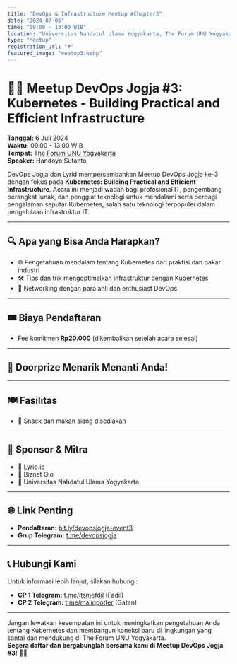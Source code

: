 ```yaml
---
title: "DevOps & Infrastructure Meetup #Chapter3"
date: "2024-07-06"
time: "09:00 - 13:00 WIB"
location: "Universitas Nahdatul Ulama Yogyakarta, The Forum UNU Yogyakarta"
type: "Meetup"
registration_url: "#"
featured_image: "meetup3.webp"
---
```


# 🚀✨ Meetup DevOps Jogja #3: Kubernetes - Building Practical and Efficient Infrastructure

**Tanggal:** 6 Juli 2024  
**Waktu:** 09.00 - 13.00 WIB  
**Tempat:** [The Forum UNU Yogyakarta](https://maps.app.goo.gl/NMNtSyh1FopmFcHT7)  
**Speaker:** Handoyo Sutanto

DevOps Jogja dan Lyrid mempersembahkan Meetup DevOps Jogja ke-3 dengan fokus pada **Kubernetes: Building Practical and Efficient Infrastructure**. Acara ini menjadi wadah bagi profesional IT, pengembang perangkat lunak, dan penggiat teknologi untuk mendalami serta berbagi pengalaman seputar Kubernetes, salah satu teknologi terpopuler dalam pengelolaan infrastruktur IT.

---

## 🔍 Apa yang Bisa Anda Harapkan?

- 🌐 Pengetahuan mendalam tentang Kubernetes dari praktisi dan pakar industri
- 🛠 Tips dan trik mengoptimalkan infrastruktur dengan Kubernetes
- 🤝 Networking dengan para ahli dan enthusiast DevOps

---

## 🎟 Biaya Pendaftaran

- Fee komitmen **Rp20.000** (dikembalikan setelah acara selesai)

---

## 🎁 Doorprize Menarik Menanti Anda!

---

## 🍽 Fasilitas

- 🍬 Snack dan makan siang disediakan

---

## 👥 Sponsor & Mitra

- 🌟 Lyrid.io
- 🌟 Biznet Gio
- 🌟 Universitas Nahdatul Ulama Yogyakarta

---

## 🌐 Link Penting

- **Pendaftaran:** [bit.ly/devopsjogja-event3](https://bit.ly/devopsjogja-event3)
- **Grup Telegram:** [t.me/devopsjogja](https://t.me/devopsjogja)

---

## 📞 Hubungi Kami

Untuk informasi lebih lanjut, silakan hubungi:  
- **CP 1 Telegram:** [t.me/itsmefdil](https://t.me/itsmefdil) (Fadil)  
- **CP 2 Telegram:** [t.me/maliqpotter](https://t.me/maliqpotter) (Gatan)

---

Jangan lewatkan kesempatan ini untuk meningkatkan pengetahuan Anda tentang Kubernetes dan membangun koneksi baru di lingkungan yang santai dan mendukung di The Forum UNU Yogyakarta.  
**Segera daftar dan bergabunglah bersama kami di Meetup DevOps Jogja #3!** 🚀✨